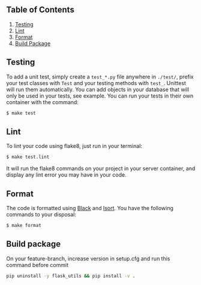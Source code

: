 ## Table of Contents

1. [Testing](#testing)
2. [Lint](#lint)
3. [Format](#format)
4. [Build Package](#build-package)

## Testing

To add a unit test, simply create a `test_*.py` file anywhere in `./test/`, prefix your test classes with `Test` and your testing methods with `test_`. Unittest will run them automatically.
You can add objects in your database that will only be used in your tests, see example.
You can run your tests in their own container with the command:

```bash
$ make test
```

## Lint

To lint your code using flake8, just run in your terminal:

```bash
$ make test.lint
```

It will run the flake8 commands on your project in your server container, and display any lint error you may have in your code.

## Format

The code is formatted using [Black](https://github.com/python/black) and [Isort](https://pypi.org/project/isort/). You have the following commands to your disposal:

```bash
$ make format
```

## Build package

On your feature-branch, increase version in setup.cfg and run this command before commit

```bash
pip uninstall -y flask_utils && pip install -v .
```
